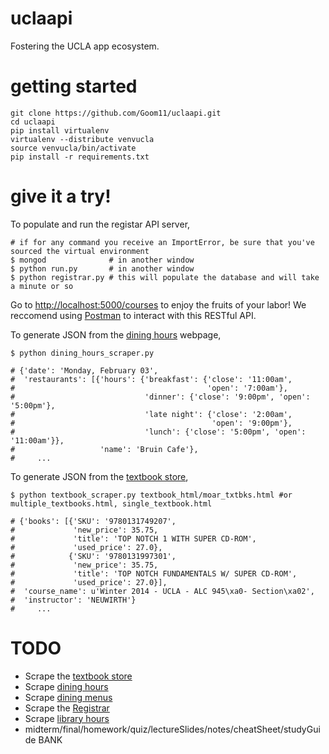 uclaapi
=======

Fostering the UCLA app ecosystem.

getting started
==================================

```
git clone https://github.com/Goom11/uclaapi.git
cd uclaapi
pip install virtualenv
virtualenv --distribute venvucla
source venvucla/bin/activate
pip install -r requirements.txt
```

give it a try!
==============

To populate and run the registar API server,
````
# if for any command you receive an ImportError, be sure that you've sourced the virtual environment
$ mongod              # in another window
$ python run.py       # in another window
$ python registrar.py # this will populate the database and will take a minute or so
````
Go to [http://localhost:5000/courses](http://localhost:5000/courses) to enjoy the fruits of your labor! We reccomend using [Postman](https://chrome.google.com/webstore/detail/postman-rest-client-packa/fhbjgbiflinjbdggehcddcbncdddomop) to interact with this RESTful API.

To generate JSON from the [dining hours](https://secure5.ha.ucla.edu/restauranthours/dining-hall-hours-by-day.cfm) webpage,
````
$ python dining_hours_scraper.py

# {'date': 'Monday, February 03',
#  'restaurants': [{'hours': {'breakfast': {'close': '11:00am',
#                                           'open': '7:00am'},
#                             'dinner': {'close': '9:00pm', 'open': '5:00pm'},
#                             'late night': {'close': '2:00am',
#                                            'open': '9:00pm'},
#                             'lunch': {'close': '5:00pm', 'open': '11:00am'}},
#                   'name': 'Bruin Cafe'},
#     ... 

````

To generate JSON from the [textbook store](http://shop.uclastore.com/courselistbuilder.aspx),
````
$ python textbook_scraper.py textbook_html/moar_txtbks.html #or multiple_textbooks.html, single_textbook.html

# {'books': [{'SKU': '9780131749207',
#             'new_price': 35.75,
#             'title': 'TOP NOTCH 1 WITH SUPER CD-ROM',
#             'used_price': 27.0},
#            {'SKU': '9780131997301',
#             'new_price': 35.75,
#             'title': 'TOP NOTCH FUNDAMENTALS W/ SUPER CD-ROM',
#             'used_price': 27.0}],
#  'course_name': u'Winter 2014 - UCLA - ALC 945\xa0- Section\xa02',
#  'instructor': 'NEUWIRTH'}
#     ... 
````

TODO
=======

* Scrape the [textbook store](http://shop.uclastore.com/courselistbuilder.aspx)
* Scrape [dining hours](https://secure5.ha.ucla.edu/restauranthours/dining-hall-hours-by-day.cfm)
* Scrape [dining menus](http://menu.ha.ucla.edu/foodpro/default.asp)
* Scrape the [Registrar](http://www.registrar.ucla.edu/catalog/catalog-curricul.htm)
* Scrape [library hours](http://www.library.ucla.edu/about/hours)
* midterm/final/homework/quiz/lectureSlides/notes/cheatSheet/studyGuide BANK
